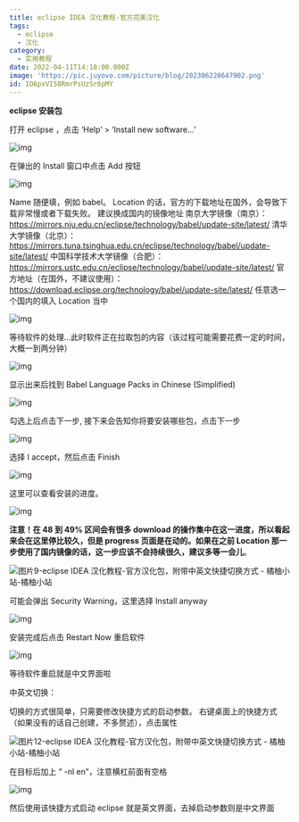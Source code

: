 ```yaml
---
title: eclipse IDEA 汉化教程-官方完美汉化
tags:
  - eclipse
  - 汉化
category:
  - 实用教程
date: 2022-04-11T14:18:00.000Z
image: 'https://pic.juyovo.com/picture/blog/202306220647902.png'
id: IO6pxVI58RmrPsUzSr6pMY
---
```


**eclipse 安装包**

打开 eclipse ，点击 ‘Help’ > ‘Install new software…’

![img](https://pic.juyovo.com/picture/img/202203111236305.png?imageMogr2/format/jpg/interlace/0/quality/90|watermark/2/text/YnnmqZjmn5rlsI_nq5k/font/c2ltaGVp6buR5L2TLnR0Zg/fontsize/16/fill/IzY2NjY2Ng/dissolve/80/gravity/southeast/dx/10/dy/10)

在弹出的 Install 窗口中点击 Add 按钮

![img](https://pic.juyovo.com/picture/img/202203111236817.png?imageMogr2/format/jpg/interlace/0/quality/90|watermark/2/text/YnnmqZjmn5rlsI_nq5k/font/c2ltaGVp6buR5L2TLnR0Zg/fontsize/16/fill/IzY2NjY2Ng/dissolve/80/gravity/southeast/dx/10/dy/10)

Name 随便填，例如 babel。
Location 的话，官方的下载地址在国外，会导致下载非常慢或者下载失败。
建议换成国内的镜像地址
南京大学镜像（南京）：https://mirrors.nju.edu.cn/eclipse/technology/babel/update-site/latest/
清华大学镜像（北京）：https://mirrors.tuna.tsinghua.edu.cn/eclipse/technology/babel/update-site/latest/
中国科学技术大学镜像（合肥）：https://mirrors.ustc.edu.cn/eclipse/technology/babel/update-site/latest/
官方地址（在国外，不建议使用）：https://download.eclipse.org/technology/babel/update-site/latest/
任意选一个国内的填入 Location 当中

![img](https://pic.juyovo.com/picture/img/202203111236333.png?imageMogr2/format/jpg/interlace/0/quality/90|watermark/2/text/YnnmqZjmn5rlsI_nq5k/font/c2ltaGVp6buR5L2TLnR0Zg/fontsize/16/fill/IzY2NjY2Ng/dissolve/80/gravity/southeast/dx/10/dy/10)

等待软件的处理…此时软件正在拉取包的内容（该过程可能需要花费一定的时间，大概一到两分钟）

![img](https://pic.juyovo.com/picture/img/202203111241377.png)

显示出来后找到 Babel Language Packs in Chinese (Simplified)

![img](https://pic.juyovo.com/picture/img/202203111242197.png)

勾选上后点击下一步, 接下来会告知你将要安装哪些包，点击下一步

![img](https://pic.juyovo.com/picture/img/202203111243225.png)

选择 I accept，然后点击 Finish

![img](https://pic.juyovo.com/picture/img/202203111243937.png)

这里可以查看安装的进度。

![img](https://pic.juyovo.com/picture/img/2022/03/20220311044423798-1024x637.png)

**注意！在 48 到 49% 区间会有很多 download 的操作集中在这一进度，所以看起来会在这里停比较久，但是 progress 页面是在动的。如果在之前 Location 那一步使用了国内镜像的话，这一步应该不会持续很久，建议多等一会儿**。

![图片9-eclipse IDEA 汉化教程-官方汉化包，附带中英文快捷切换方式 - 橘柚小站-橘柚小站](https://pic.juyovo.com/picture/img/202203111245692.png)

可能会弹出 Security Warning，这里选择 Install anyway

![img](https://pic.juyovo.com/picture/img/202203111246198.png)

安装完成后点击 Restart Now 重启软件

![img](https://pic.juyovo.com/picture/img/202203111246493.png)

等待软件重启就是中文界面啦

中英文切换：

切换的方式很简单，只需要修改快捷方式的启动参数。
右键桌面上的快捷方式（如果没有的话自己创建，不多赘述），点击属性

![图片12-eclipse IDEA 汉化教程-官方汉化包，附带中英文快捷切换方式 - 橘柚小站-橘柚小站](https://pic.juyovo.com/picture/img/202203111246227.png)

在目标后加上 “ -nl en”，注意横杠前面有空格

![img](https://pic.juyovo.com/picture/img/202203111248814.png)

然后使用该快捷方式启动 eclipse 就是英文界面，去掉启动参数则是中文界面
